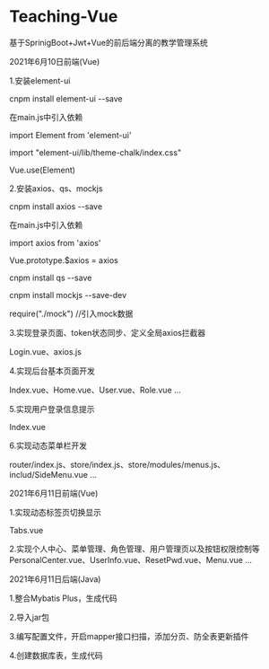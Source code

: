 # Teaching-Vue
基于SprinigBoot+Jwt+Vue的前后端分离的教学管理系统

2021年6月10日前端(Vue)

1.安装element-ui

cnpm install element-ui --save

在main.js中引入依赖

import Element from 'element-ui'

import "element-ui/lib/theme-chalk/index.css"

Vue.use(Element)

2.安装axios、qs、mockjs

cnpm install axios --save

在main.js中引入依赖

import axios from 'axios'

Vue.prototype.$axios = axios

cnpm install qs --save

cnpm install mockjs --save-dev

require("./mock") //引入mock数据

3.实现登录页面、token状态同步、定义全局axios拦截器

Login.vue、axios.js

4.实现后台基本页面开发

Index.vue、Home.vue、User.vue、Role.vue ...

5.实现用户登录信息提示

Index.vue

6.实现动态菜单栏开发

router/index.js、store/index.js、store/modules/menus.js、includ/SideMenu.vue ...

2021年6月11日前端(Vue)

1.实现动态标签页切换显示

Tabs.vue

2.实现个人中心、菜单管理、角色管理、用户管理页以及按钮权限控制等
PersonalCenter.vue、UserInfo.vue、ResetPwd.vue、Menu.vue ...

2021年6月11日后端(Java)

1.整合Mybatis Plus，生成代码

2.导入jar包

3.编写配置文件，开启mapper接口扫描，添加分页、防全表更新插件

4.创建数据库表，生成代码






